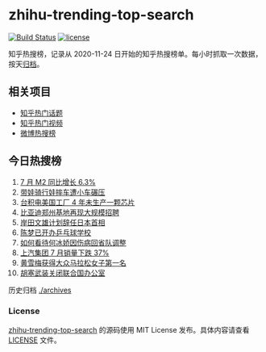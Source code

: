 # zhihu-trending-top-search

[![Build Status](https://github.com/justjavac/zhihu-trending-top-search/workflows/ci/badge.svg?branch=main)](https://github.com/justjavac/zhihu-trending-top-search/actions)
[![license](https://img.shields.io/github/license/justjavac/zhihu-trending-top-search)](https://github.com/justjavac/zhihu-trending-top-search/blob/main/LICENSE)

知乎热搜榜，记录从 2020-11-24 日开始的知乎热搜榜单。每小时抓取一次数据，按天[归档](./archives)。

## 相关项目

- [知乎热门话题](https://github.com/justjavac/zhihu-trending-hot-questions)
- [知乎热门视频](https://github.com/justjavac/zhihu-trending-hot-video)
- [微博热搜榜](https://github.com/justjavac/weibo-trending-hot-search)

## 今日热搜榜

<!-- BEGIN -->
<!-- 最后更新时间 Sat Aug 17 2024 04:12:52 GMT+0800 (China Standard Time) -->

1. [7 月 M2 同比增长 6.3%](https://www.zhihu.com/search?q=7%20%E6%9C%88%20M2%20%E5%90%8C%E6%AF%94%E5%A2%9E%E9%95%BF%206.3%25)
1. [带娃骑行娃摔车遭小车碾压](https://www.zhihu.com/search?q=%E5%B8%A6%E5%A8%83%E9%AA%91%E8%A1%8C%E5%A8%83%E6%91%94%E8%BD%A6%E9%81%AD%E5%B0%8F%E8%BD%A6%E7%A2%BE%E5%8E%8B)
1. [台积电美国工厂 4 年未生产一颗芯片](https://www.zhihu.com/search?q=%E5%8F%B0%E7%A7%AF%E7%94%B5%E7%BE%8E%E5%9B%BD%E5%B7%A5%E5%8E%82%204%20%E5%B9%B4%E6%9C%AA%E7%94%9F%E4%BA%A7%E4%B8%80%E9%A2%97%E8%8A%AF%E7%89%87)
1. [比亚迪郑州基地再现大规模招聘](https://www.zhihu.com/search?q=%E6%AF%94%E4%BA%9A%E8%BF%AA%E9%83%91%E5%B7%9E%E5%9F%BA%E5%9C%B0%E5%86%8D%E7%8E%B0%E5%A4%A7%E8%A7%84%E6%A8%A1%E6%8B%9B%E8%81%98)
1. [岸田文雄计划辞任日本首相](https://www.zhihu.com/search?q=%E5%B2%B8%E7%94%B0%E6%96%87%E9%9B%84%E8%AE%A1%E5%88%92%E8%BE%9E%E4%BB%BB%E6%97%A5%E6%9C%AC%E9%A6%96%E7%9B%B8)
1. [陈梦已开办乒乓球学校](https://www.zhihu.com/search?q=%E9%99%88%E6%A2%A6%E5%B7%B2%E5%BC%80%E5%8A%9E%E4%B9%92%E4%B9%93%E7%90%83%E5%AD%A6%E6%A0%A1)
1. [如何看待何冰娇因伤病回省队调整](https://www.zhihu.com/search?q=%E5%A6%82%E4%BD%95%E7%9C%8B%E5%BE%85%E4%BD%95%E5%86%B0%E5%A8%87%E5%9B%A0%E4%BC%A4%E7%97%85%E5%9B%9E%E7%9C%81%E9%98%9F%E8%B0%83%E6%95%B4)
1. [上汽集团 7 月销量下跌 37%](https://www.zhihu.com/search?q=%E4%B8%8A%E6%B1%BD%E9%9B%86%E5%9B%A2%207%20%E6%9C%88%E9%94%80%E9%87%8F%E4%B8%8B%E8%B7%8C%2037%25)
1. [黄雪梅获得大众马拉松女子第一名](https://www.zhihu.com/search?q=%E9%BB%84%E9%9B%AA%E6%A2%85%E8%8E%B7%E5%BE%97%E5%A4%A7%E4%BC%97%E9%A9%AC%E6%8B%89%E6%9D%BE%E5%A5%B3%E5%AD%90%E7%AC%AC%E4%B8%80%E5%90%8D)
1. [胡塞武装关闭联合国办公室](https://www.zhihu.com/search?q=%E8%83%A1%E5%A1%9E%E6%AD%A6%E8%A3%85%E5%85%B3%E9%97%AD%E8%81%94%E5%90%88%E5%9B%BD%E5%8A%9E%E5%85%AC%E5%AE%A4)

<!-- END -->

历史归档 [./archives](./archives)

### License

[zhihu-trending-top-search](https://github.com/justjavac/zhihu-trending-top-search) 的源码使用 MIT License
发布。具体内容请查看 [LICENSE](./LICENSE) 文件。
